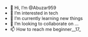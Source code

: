 - 👋 Hi, I’m @Abuzar959
- 👀 I’m interested in tech
- 🌱 I’m currently learning new things
- 💞️ I’m looking to collaborate on ...
- 📫 How to reach me beginner__17_

<!---
Abuzar959/Abuzar959 is a ✨ special ✨ repository because its `README.md` (this file) appears on your GitHub profile.
You can click the Preview link to take a look at your changes.
--->
